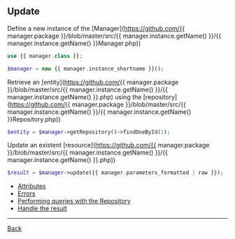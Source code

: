 ## Update 

Define a new instance of the [Manager](https://github.com/{{ manager.package }}/blob/master/src/{{ manager.instance.getName() }}/{{ manager.instance.getName() }}Manager.php))

```php
use {{ manager.class }};

$manager = new {{ manager.instance_shortname }}();
```

Retrieve an [entity](https://github.com/{{ manager.package }}/blob/master/src/{{ manager.instance.getName() }}/{{ manager.instance.getName() }}.php) using the [repository](https://github.com/{{ manager.package }}/blob/master/src/{{ manager.instance.getName() }}/{{ manager.instance.getName() }}Repository.php))


```php
$entity = $manager->getRepository()->findOneById(1);
```

Update an existent [resource](https://github.com/{{ manager.package }}/blob/master/src/{{ manager.instance.getName() }}/{{ manager.instance.getName() }}.php))

```php
$result = $manager->update({{ manager.parameters_formatted | raw }});
```

* [Attributes](attributes.md)
* [Errors](errors.md)
* [Performing queries with the Repository](repository.md)
* [Handle the result](result.md)

---
[Back](index.md)